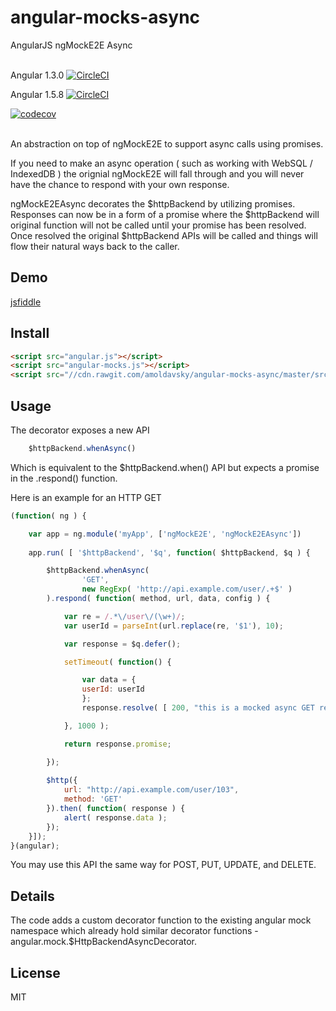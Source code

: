 # angular-mocks-async
AngularJS ngMockE2E Async
<br><br>

Angular 1.3.0 [![CircleCI](https://circleci.com/gh/amoldavsky/angular-mocks-async/tree/master.svg?style=shield)](https://circleci.com/gh/amoldavsky/angular-mocks-async)

Angular 1.5.8 [![CircleCI](https://circleci.com/gh/amoldavsky/angular-mocks-async/tree/master.svg?style=shield)](https://circleci.com/gh/amoldavsky/angular-mocks-async)

[![codecov](https://codecov.io/gh/amoldavsky/angular-mocks-async/branch/master/graph/badge.svg)](https://codecov.io/gh/amoldavsky/angular-mocks-async)
<br><br>

An abstraction on top of ngMockE2E to support async calls using promises. 

If you need to make an async operation ( such as working with WebSQL / IndexedDB ) the orignial ngMockE2E will fall through and you will never have the chance to respond with your own response.

ngMockE2EAsync decorates the $httpBackend by utilizing promises. Responses can now be in a form of a promise where the $httpBackend will original function will not be called until your promise has been resolved. Once resolved the original $httpBackend APIs will be called and things will flow their natural ways back to the caller.

## Demo
[jsfiddle](https://jsfiddle.net/amoldavsky/omw8m23L/)

## Install

```html
<script src="angular.js"></script>
<script src="angular-mocks.js"></script>
<script src="//cdn.rawgit.com/amoldavsky/angular-mocks-async/master/src/angular-mocks-async.js"></script>
```

## Usage

The decorator exposes a new API
```javascript
	$httpBackend.whenAsync()
```
Which is equivalent to the $httpBackend.when() API but expects a promise in the .respond() function.

Here is an example for an HTTP GET
```javascript
(function( ng ) {

	var app = ng.module('myApp', ['ngMockE2E', 'ngMockE2EAsync'])
	
	app.run( [ '$httpBackend', '$q', function( $httpBackend, $q ) {

		$httpBackend.whenAsync(
			    'GET',
			    new RegExp( 'http://api.example.com/user/.+$' )
		).respond( function( method, url, data, config ) {

			var re = /.*\/user\/(\w+)/;
			var userId = parseInt(url.replace(re, '$1'), 10);

			var response = $q.defer();

			setTimeout( function() {

			    var data = {
				userId: userId
			    };
			    response.resolve( [ 200, "this is a mocked async GET response", "123" ] );

			}, 1000 );

			return response.promise;

		});
		
		$http({
			url: "http://api.example.com/user/103",
			method: 'GET'
		}).then( function( response ) {
			alert( response.data );
		});
	}]);
}(angular);
```
You may use this API the same way for POST, PUT, UPDATE, and DELETE.

## Details

The code adds a custom decorator function to the existing angular mock namespace which already hold similar decorator functions - angular.mock.$HttpBackendAsyncDecorator.


## License
MIT
